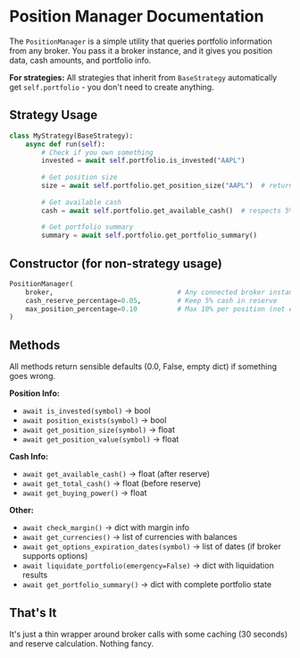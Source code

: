 # Position Manager Documentation

The `PositionManager` is a simple utility that queries portfolio information from any broker. You pass it a broker instance, and it gives you position data, cash amounts, and portfolio info.

**For strategies:** All strategies that inherit from `BaseStrategy` automatically get `self.portfolio` - you don't need to create anything.

## Strategy Usage

```python
class MyStrategy(BaseStrategy):
    async def run(self):
        # Check if you own something
        invested = await self.portfolio.is_invested("AAPL")
        
        # Get position size
        size = await self.portfolio.get_position_size("AAPL")  # returns 0.0 if no position
        
        # Get available cash 
        cash = await self.portfolio.get_available_cash()  # respects 5% reserve by default
        
        # Get portfolio summary
        summary = await self.portfolio.get_portfolio_summary()
```

## Constructor (for non-strategy usage)

```python
PositionManager(
    broker,                               # Any connected broker instance
    cash_reserve_percentage=0.05,         # Keep 5% cash in reserve
    max_position_percentage=0.10          # Max 10% per position (not enforced, just stored)
)
```

## Methods

All methods return sensible defaults (0.0, False, empty dict) if something goes wrong.

**Position Info:**
- `await is_invested(symbol)` → bool
- `await position_exists(symbol)` → bool  
- `await get_position_size(symbol)` → float
- `await get_position_value(symbol)` → float

**Cash Info:**
- `await get_available_cash()` → float (after reserve)
- `await get_total_cash()` → float (before reserve)
- `await get_buying_power()` → float

**Other:**
- `await check_margin()` → dict with margin info
- `await get_currencies()` → list of currencies with balances
- `await get_options_expiration_dates(symbol)` → list of dates (if broker supports options)
- `await liquidate_portfolio(emergency=False)` → dict with liquidation results
- `await get_portfolio_summary()` → dict with complete portfolio state

## That's It

It's just a thin wrapper around broker calls with some caching (30 seconds) and reserve calculation. Nothing fancy. 